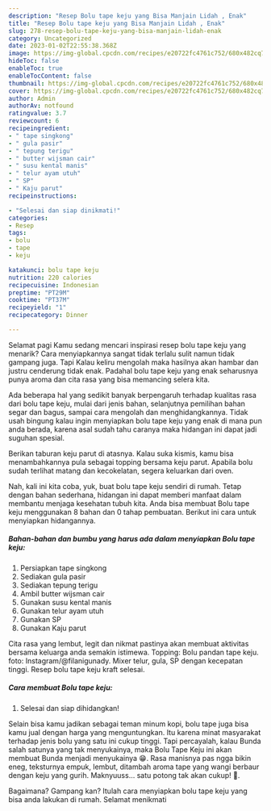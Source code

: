 ```yaml
---
description: "Resep Bolu tape keju yang Bisa Manjain Lidah , Enak"
title: "Resep Bolu tape keju yang Bisa Manjain Lidah , Enak"
slug: 278-resep-bolu-tape-keju-yang-bisa-manjain-lidah-enak
category: Uncategorized
date: 2023-01-02T22:55:38.368Z
image: https://img-global.cpcdn.com/recipes/e20722fc4761c752/680x482cq70/bolu-tape-keju-foto-resep-utama.jpg
hideToc: false
enableToc: true
enableTocContent: false
thumbnail: https://img-global.cpcdn.com/recipes/e20722fc4761c752/680x482cq70/bolu-tape-keju-foto-resep-utama.jpg
cover: https://img-global.cpcdn.com/recipes/e20722fc4761c752/680x482cq70/bolu-tape-keju-foto-resep-utama.jpg
author: Admin
authorAv: notfound
ratingvalue: 3.7
reviewcount: 6
recipeingredient:
- " tape singkong"
- " gula pasir"
- " tepung terigu"
- " butter wijsman cair"
- " susu kental manis"
- " telur ayam utuh"
- " SP"
- " Kaju parut"
recipeinstructions:

- "Selesai dan siap dinikmati!"
categories:
- Resep
tags:
- bolu
- tape
- keju

katakunci: bolu tape keju 
nutrition: 220 calories
recipecuisine: Indonesian
preptime: "PT29M"
cooktime: "PT37M"
recipeyield: "1"
recipecategory: Dinner

---
```



Selamat pagi Kamu sedang mencari inspirasi resep bolu tape keju yang menarik? Cara menyiapkannya sangat tidak terlalu sulit namun tidak gampang juga. Tapi Kalau keliru mengolah maka hasilnya akan hambar dan justru cenderung tidak enak. Padahal bolu tape keju yang enak seharusnya punya aroma dan cita rasa yang bisa memancing selera kita.


Ada beberapa hal yang sedikit banyak berpengaruh terhadap kualitas rasa dari bolu tape keju, mulai dari jenis bahan, selanjutnya pemilihan bahan segar dan bagus, sampai cara mengolah dan menghidangkannya. Tidak usah bingung kalau ingin menyiapkan bolu tape keju yang enak di mana pun anda berada, karena asal sudah tahu caranya maka hidangan ini dapat jadi suguhan spesial.

Berikan taburan keju parut di atasnya. Kalau suka kismis, kamu bisa menambahkannya pula sebagai topping bersama keju parut. Apabila bolu sudah terlihat matang dan kecokelatan, segera keluarkan dari oven.


Nah, kali ini kita coba, yuk, buat bolu tape keju sendiri di rumah. Tetap dengan bahan sederhana, hidangan ini dapat memberi manfaat dalam membantu menjaga kesehatan tubuh kita. Anda bisa membuat Bolu tape keju menggunakan 8 bahan dan 0 tahap pembuatan. Berikut ini cara untuk menyiapkan hidangannya.

<!--inarticleads1-->

##### Bahan-bahan dan bumbu yang harus ada dalam menyiapkan Bolu tape keju:

1. Persiapkan  tape singkong
1. Sediakan  gula pasir
1. Sediakan  tepung terigu
1. Ambil  butter wijsman cair
1. Gunakan  susu kental manis
1. Gunakan  telur ayam utuh
1. Gunakan  SP
1. Gunakan  Kaju parut


Cita rasa yang lembut, legit dan nikmat pastinya akan membuat aktivitas bersama keluarga anda semakin istimewa. Topping: Bolu pandan tape keju. foto: Instagram/@filanigunady. Mixer telur, gula, SP dengan kecepatan tinggi. Resep bolu tape keju kraft selesai. 

<!--inarticleads2-->

##### Cara membuat Bolu tape keju:


1. Selesai dan siap dihidangkan!

Selain bisa kamu jadikan sebagai teman minum kopi, bolu tape juga bisa kamu jual dengan harga yang menguntungkan. Itu karena minat masyarakat terhadap jenis bolu yang satu ini cukup tinggi. Tapi percayalah, kalau Bunda salah satunya yang tak menyukainya, maka Bolu Tape Keju ini akan membuat Bunda menjadi menyukainya 😁. Rasa manisnya pas ngga bikin eneg, teksturnya empuk, lembut, ditambah aroma tape yang wangi berbaur dengan keju yang gurih. Maknyuuss… satu potong tak akan cukup! 🥰. 

Bagaimana? Gampang kan? Itulah cara menyiapkan bolu tape keju yang bisa anda lakukan di rumah. Selamat menikmati
